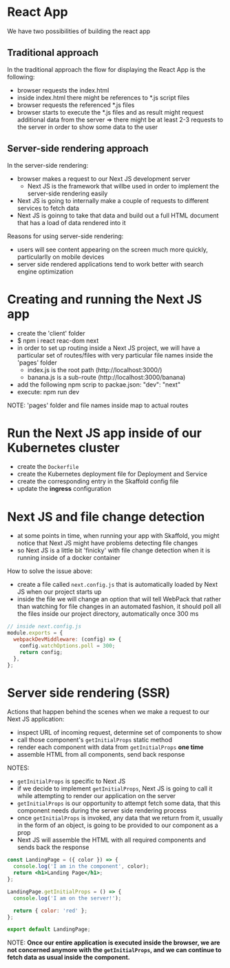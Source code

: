 # React App

We have two possibilities of building the react app

## Traditional approach

In the traditional approach the flow for displaying the React App is the following:

- browser requests the index.html
- inside index.html there might be references to \*.js script files
- browser requests the referenced \*.js files
- browser starts to execute the \*.js files and as result might request additional data from the server
  => there might be at least 2-3 requests to the server in order to show some data to the user

## Server-side rendering approach

In the server-side rendering:

- browser makes a request to our Next JS development server
  - Next JS is the framework that willbe used in order to implement the server-side rendering easily
- Next JS is going to internally make a couple of requests to different services to fetch data
- Next JS is goinng to take that data and build out a full HTML document that has a load of data rendered into it

Reasons for using server-side rendering:

- users will see content appearing on the screen much more quickly, particularlly on mobile devices
- server side rendered applications tend to work better with search engine optimization

# Creating and running the Next JS app

- create the 'client' folder
- \$ npm i react reac-dom next
- in order to set up routing inside a Next JS project, we will have a particular set of routes/files with very particular file names inside the 'pages' folder
  - index.js is the root path (http://localhost:3000/)
  - banana.js is a sub-route (http://localhost:3000/banana)
- add the following npm scrip to packae.json: "dev": "next"
- execute: npm run dev

NOTE: 'pages' folder and file names inside map to actual routes

# Run the Next JS app inside of our Kubernetes cluster

- create the `Dockerfile`
- create the Kubernetes deployment file for Deployment and Service
- create the corresponding entry in the Skaffold config file
- update the **ingress** configuration

# Next JS and file change detection

- at some points in time, when running your app with Skaffold, you might notice that Next JS might have problems detecting file changes
- so Next JS is a little bit 'finicky' with file change detection when it is running inside of a docker container

How to solve the issue above:

- create a file called `next.config.js` that is automatically loaded by Next JS when our project starts up
- inside the file we will change an option that will tell WebPack that rather than watching for file changes in an automated fashion, it should poll all the files inside our project directory, automatically once 300 ms

```js
// inside next.config.js
module.exports = {
  webpackDevMiddleware: (config) => {
    config.watchOptions.poll = 300;
    return config;
  },
};
```

# Server side rendering (SSR)

Actions that happen behind the scenes when we make a request to our Next JS application:

- inspect URL of incoming request, determine set of components to show
- call those component's `getInitialProps` static method
- render each component with data from `getInitialProps` **one time**
- assemble HTML from all components, send back response

NOTES:

- `getInitialProps` is specific to Next JS
- if we decide to implement `getInitialProps`, Next JS is going to call it while attempting to render our application on the server
- `getInitialProps` is our opportunity to attempt fetch some data, that this component needs during the server side rendering process
- once `getInitialProps` is invoked, any data that we return from it, usually in the form of an object, is going to be provided to our component as a prop
- Next JS will assemble the HTML with all required components and sends back the response

```jsx
const LandingPage = ({ color }) => {
  console.log('I am in the component', color);
  return <h1>Landing Page</h1>;
};

LandingPage.getInitialProps = () => {
  console.log('I am on the server!');

  return { color: 'red' };
};

export default LandingPage;
```

NOTE: **Once our entire application is executed inside the browser, we are not concerned anymore with the `getInitialProps`, and we can continue to fetch data as usual inside the component.**

